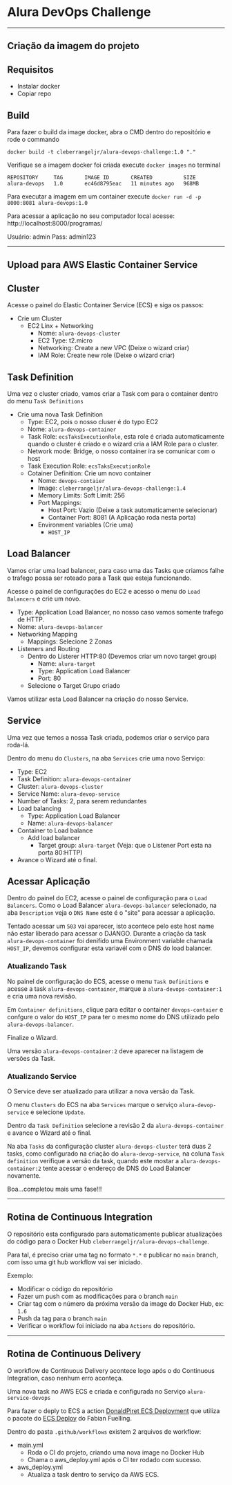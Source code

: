 # Alura DevOps Challenge
___
## Criação da imagem do projeto

## Requisitos
- Instalar docker
- Copiar repo

## Build
Para fazer o build da image docker, abra o CMD dentro do repositório e rode o commando

```
docker build -t cleberrangeljr/alura-devops-challenge:1.0 "."
```

Verifique se a imagem docker foi criada execute `docker images` no terminal

```
REPOSITORY     TAG       IMAGE ID       CREATED          SIZE
alura-devops   1.0       ec46d8795eac   11 minutes ago   968MB
```

Para executar a imagem em um container execute `docker run -d -p 8000:8081 alura-devops:1.0`

Para acessar a aplicação no seu computador local acesse: http://localhost:8000/programas/

Usuário: admin
Pass: admin123

___

## Upload para AWS Elastic Container Service

## Cluster
Acesse o painel do Elastic Container Service (ECS) e siga os passos:

- Crie um Cluster
    - EC2 Linx + Networking
        - Nome: `alura-devops-cluster`
        - EC2 Type: t2.micro
        - Networking: Create a new VPC (Deixe o wizard criar)
        - IAM Role: Create new role (Deixe o wizard criar)

## Task Definition

Uma vez o cluster criado, vamos criar a Task com para o container dentro do menu `Task Definitions`

 - Crie uma nova Task Definition
    - Type: EC2, pois o nosso cluser é do typo EC2
    - Nome: `alura-devops-container`
    - Task Role: `ecsTaksExecutionRole`, esta role é criada automaticamente quando o cluster é criado e o wizard cria a IAM Role para o cluster.
    - Network mode: Bridge, o nosso container ira se comunicar com o host
    - Task Execution Role: `ecsTaksExecutionRole`
    - Cotainer Definition: Crie um novo container
        - Nome: `devops-contaier`
        - Image: `cleberrangeljr/alura-devops-challenge:1.4`
        - Memory Limits: Soft Limit: 256
        - Port Mappings: 
            - Host Port: Vazio (Deixe a task automaticamente selecionar)
            - Container Port: 8081 (A Aplicação roda nesta porta)
        - Environment variables (Crie uma)
            - `HOST_IP`

## Load Balancer
Vamos criar uma load balancer, para caso uma das Tasks que criamos falhe o trafego possa ser roteado para a Task que esteja funcionando.

Acesse o painel de configurações do EC2 e acesso o menu do `Load Balancers` e crie um novo.

- Type: Application Load Balancer, no nosso caso vamos somente trafego de HTTP.
- Nome: `alura-devops-balancer`
- Networking Mapping
    - Mappings: Selecione 2 Zonas
- Listeners and Routing
    - Dentro do Listerer HTTP:80 (Devemos criar um novo target group)
        - Name: `alura-target`
        - Type: Application Load Balancer
        - Port: 80
    - Selecione o Target Grupo criado

Vamos utilizar esta Load Balancer na criação do nosso Service.


## Service

Uma vez que temos a nossa Task criada, podemos criar o serviço para roda-lá.

Dentro do menu do `Clusters`, na aba `Services` crie uma novo Serviço:

- Type: EC2
- Task Definition: `alura-devops-container`
- Cluster: `alura-devops-cluster`
- Service Name: `alura-devop-service`
- Number of Tasks: 2, para serem redundantes
- Load balancing
    - Type: Application Load Balancer
    - Name: `alura-devops-balancer`
- Container to Load balance
    - Add load balancer
        - Target group: `alura-target` (Veja: que o Listener Port esta na porta 80:HTTP)
- Avance o Wizard até o final.

## Acessar Aplicação

Dentro do painel do EC2, acesse o painel de configuração para o `Load Balancers`.
Como o Load Balancer `alura-devops-balancer` selecionado, na aba `Description` veja o `DNS Name` este é o "site" para acessar a aplicação.

Tentado acessar um `503` vai aparecer, isto acontece pelo este host name não estar liberado para acessar o DJANGO. Durante a criação da task `alura-devops-container` foi denifido uma Environment variable chamada `HOST_IP`, devemos configurar esta variavél com o DNS do load balancer.

### Atualizando Task

No painel de configuração do ECS, acesse o menu `Task Definitions` e acesse a task `alura-devops-container`, marque a `alura-devops-container:1` e cria uma nova revisão.

Em `Container definitions`, clique para editar o container `devops-contaier` e confgure o valor do `HOST_IP` para ter o mesmo nome do DNS utilizado pelo `alura-devops-balancer`.

Finalize o Wizard.

Uma versão `alura-devops-container:2` deve aparecer na listagem de versões da Task.

### Atualizando Service
O Service deve ser atualizado para utilizar a nova versão da Task.

O menu `Clusters` do ECS na aba `Services` marque o serviço `alura-devop-service` e selecione `Update`.

Dentro da `Task Definition` selecione a revisão 2 da `alura-devops-container` e avance o Wizard até o final.

Na aba `Tasks` da configuração cluster `alura-devops-cluster` terá duas 2 tasks, como configurado na criação do `alura-devop-service`, na coluna `Task definition` verifique a versão da task, quando este mostar a `alura-devops-container:2` tente acessar o endereço de DNS do Load Balancer novamente.

Boa...completou mais uma fase!!!

___

## Rotina de Continuous Integration

O repositório esta configurado para automaticamente publicar atualizações do código para o Docker Hub `cleberrangeljr/alura-devops-challenge`.

Para tal, é preciso criar uma tag no formato `*.*` e publicar no `main` branch, com isso uma git hub workflow vai ser iniciado.

Exemplo:
 - Modificar o código do repositório
 - Fazer um push com as modificações para o branch `main`
 - Criar tag com o número da próxima versão da image do Docker Hub, ex: `1.6`
 - Push da tag para o branch `main`
 - Verificar o workflow foi iniciado na aba `Actions` do repositório.

 ___

## Rotina de Continuous Delivery

O workflow de Continuous Delivery acontece logo após o do Continuous Integration, caso nenhum erro aconteça.

Uma nova task no AWS ECS e criada e configurada no Serviço `alura-service-devops`

Para fazer o deply to ECS a action [DonaldPiret ECS Deployment](https://github.com/marketplace/actions/ecs-deployment) que utiliza o pacote do [ECS Deploy](https://github.com/fabfuel/ecs-deploy) do Fabian Fuelling.

Dentro do pasta `.github/workflows` existem 2 arquivos de workflow:
- main.yml
    - Roda o CI do projeto, criando uma nova image no Docker Hub
    - Chama o aws_deploy.yml após o CI ter rodado com sucesso.
- aws_deploy.yml
    - Atualiza a task dentro to serviço da AWS ECS.





